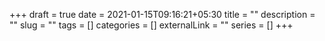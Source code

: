 +++ 
draft = true
date = 2021-01-15T09:16:21+05:30
title = ""
description = ""
slug = "" 
tags = []
categories = []
externalLink = ""
series = []
+++
